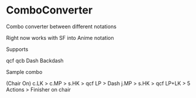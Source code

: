# ComboConverter
Combo converter between different notations

Right now works with SF into Anime notation

Supports

qcf
qcb
Dash
Backdash

Sample combo

(Chair On) c.LK > c.MP > s.HK > qcf LP > Dash j.MP > s.HK > qcf LP+LK > 5 Actions > Finisher on chair
